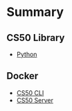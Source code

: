 # Summary

<!--
## APIs

* [Courses](api/courses.adoc)
* [Events](api/events.adoc)
* [Maps](api/maps.adoc)
* [Shuttles](api/shuttles.adoc)

## CS50 IDE

* [online](ide/online.adoc)
* [offline](ide/offline.adoc)
-->

## CS50 Library

* [Python](library/python.adoc)

## Docker

* [CS50 CLI](cli.adoc)
* [CS50 Server](server.adoc)

<!--

## FAQs

* TODO

## Style Guides

* [C](style/c.adoc)

## Tools

* [check50](check50.adoc)
* [help50](help50.adoc)
* [render50](render50.adoc)
* [style50](style50.adoc)
* [submit50](submit50.adoc)
-->
